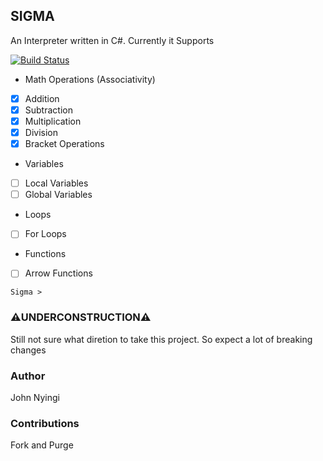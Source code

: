 ## SIGMA
An Interpreter written in C#. Currently it Supports

[![Build Status](https://travis-ci.com/j0nimost/sigma.svg?branch=main)](https://travis-ci.com/j0nimost/sigma)

* Math Operations (Associativity)
 - [x] Addition
 - [x] Subtraction
 - [x] Multiplication
 - [x] Division
 - [x] Bracket Operations
* Variables
 - [ ] Local Variables
 - [ ] Global Variables
* Loops
 - [ ] For Loops
* Functions
 - [ ] Arrow Functions
```
Sigma > 
```

### ⚠️UNDERCONSTRUCTION⚠️
Still not sure what diretion to take this project. So expect a lot of breaking changes 

### Author
John Nyingi

### Contributions
Fork and Purge
